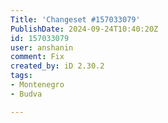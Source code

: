```yaml
---
Title: 'Changeset #157033079'
PublishDate: 2024-09-24T10:40:20Z
id: 157033079
user: anshanin
comment: Fix
created_by: iD 2.30.2
tags:
- Montenegro
- Budva

---
```

